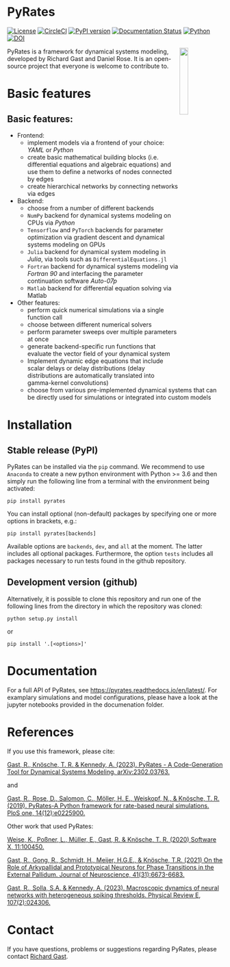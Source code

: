 PyRates
=======

[![License](https://img.shields.io/github/license/pyrates-neuroscience/PyRates.svg)](https://github.com/pyrates-neuroscience/PyRates) 
[![CircleCI](https://circleci.com/gh/pyrates-neuroscience/PyRates/tree/master.svg?style=svg)](https://circleci.com/gh/pyrates-neuroscience/PyRates/tree/master)
[![PyPI version](https://badge.fury.io/py/pyrates.svg)](https://badge.fury.io/py/pyrates)
[![Documentation Status](https://readthedocs.org/projects/pyrates/badge/?version=latest)](https://pyrates.readthedocs.io/en/latest/?badge=latest)
[![Python](https://img.shields.io/pypi/pyversions/pyrates.svg?style=plastic)](https://badge.fury.io/py/pyrates)
[![DOI](https://zenodo.org/badge/162463287.svg)](https://zenodo.org/badge/latestdoi/162463287)

<img src="https://github.com/pyrates-neuroscience/PyRates/blob/master/PyRates_logo_color.png" width="20%" heigth="20%" align="right">

PyRates is a framework for dynamical systems modeling, developed by Richard Gast and Daniel Rose. 
It is an open-source project that everyone is welcome to contribute to.

Basic features
===============

Basic features:
---------------

- Frontend:
   - implement models via a frontend of your choice: *YAML* or *Python*
   - create basic mathematical building blocks (i.e. differential equations and algebraic equations) and use them to define a networks of nodes connected by edges
   - create hierarchical networks by connecting networks via edges
- Backend:
   - choose from a number of different backends
   - `NumPy` backend for dynamical systems modeling on CPUs via *Python*
   - `Tensorflow` and `PyTorch` backends for parameter optimization via gradient descent and dynamical systems modeling on GPUs
   - `Julia` backend for dynamical system modeling in *Julia*, via tools such as `DifferentialEquations.jl`
   - `Fortran` backend for dynamical systems modeling via *Fortran 90* and interfacing the parameter continuation software *Auto-07p*
   - `Matlab` backend for differential equation solving via Matlab
- Other features:
   - perform quick numerical simulations via a single function call
   - choose between different numerical solvers
   - perform parameter sweeps over multiple parameters at once
   - generate backend-specific run functions that evaluate the vector field of your dynamical system
   - Implement dynamic edge equations that include scalar delays or delay distributions (delay distributions are automatically translated into gamma-kernel convolutions)
   - choose from various pre-implemented dynamical systems that can be directly used for simulations or integrated into custom models

Installation
============

Stable release (PyPI)
---------------------

PyRates can be installed via the `pip` command. We recommend to use `Anaconda` to create a new python environment with Python >= 3.6 and then simply run the following line from a terminal with the environment being activated:
```
pip install pyrates
```

You can install optional (non-default) packages by specifying one or more options in brackets, e.g.:
```
pip install pyrates[backends]
```

Available options are `backends`, `dev`, and `all` at the moment. 
The latter includes all optional packages. 
Furthermore, the option `tests` includes all packages necessary to run tests found in the github repository.

Development version (github)
----------------------------

Alternatively, it is possible to clone this repository and run one of the following lines 
from the directory in which the repository was cloned:
```
python setup.py install
```
or
```
pip install '.[<options>]'
```

Documentation
=============

For a full API of PyRates, see https://pyrates.readthedocs.io/en/latest/.
For examplary simulations and model configurations, please have a look at the jupyter notebooks provided in the documenation folder.

References
==========

If you use this framework, please cite:

[Gast, R., Knösche, T. R. & Kennedy, A. (2023). PyRates - A Code-Generation Tool for Dynamical Systems Modeling. arXiv:2302.03763.](https://arxiv.org/abs/2302.03763)

and

[Gast, R., Rose, D., Salomon, C., Möller, H. E., Weiskopf, N., & Knösche, T. R. (2019). PyRates-A Python framework for rate-based neural simulations. PloS one, 14(12):e0225900.](https://doi.org/10.1371/journal.pone.0225900)

Other work that used PyRates:

[Weise, K., Poßner, L., Müller, E., Gast, R. & Knösche, T. R. (2020) Software X, 11:100450.](https://www.sciencedirect.com/science/article/pii/S2352711020300078)

[Gast, R., Gong, R., Schmidt, H., Meijer, H.G.E., & Knösche, T.R. (2021) On the Role of Arkypallidal and Prototypical Neurons for Phase Transitions in the External Pallidum. Journal of Neuroscience, 41(31):6673-6683.](https://www.jneurosci.org/content/41/31/6673.abstract)

[Gast, R., Solla, S.A. & Kennedy, A. (2023). Macroscopic dynamics of neural networks with heterogeneous spiking thresholds. Physical Review E, 107(2):024306.](https://journals.aps.org/pre/abstract/10.1103/PhysRevE.107.024306)


Contact
=======

If you have questions, problems or suggestions regarding PyRates, please contact [Richard Gast](https://www.richardgast.me).
